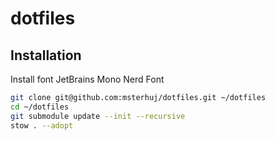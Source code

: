 # dotfiles

## Installation

Install font JetBrains Mono Nerd Font

```bash
git clone git@github.com:msterhuj/dotfiles.git ~/dotfiles
cd ~/dotfiles
git submodule update --init --recursive
stow . --adopt
```
